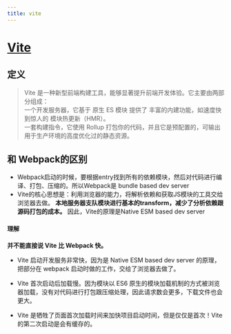 ```yaml
---
title: vite
---
```


# [Vite](https://cn.vitejs.dev/)

## 定义

> Vite 是一种新型前端构建工具，能够显著提升前端开发体验。它主要由两部分组成：<br>一个开发服务器，它基于 原生 ES 模块 提供了 丰富的内建功能，如速度快到惊人的 模块热更新（HMR）。<br>一套构建指令，它使用 Rollup 打包你的代码，并且它是预配置的，可输出用于生产环境的高度优化过的静态资源。

## 和 Webpack的区别

- Webpack启动的时候，要根据entry找到所有的依赖模块，然后对代码进行编译、打包、压缩的。所以Webpack是 bundle based dev server
- Vite的核心思想是：利用浏览器的能力，将解析依赖和获取JS模块的工具交给浏览器去做。 **本地服务器支队模块进行基本的transform，减少了分析依赖跟源码打包的成本。** 因此，Vite的原理是Native ESM based dev server

#### 理解

**并不能直接说 Vite 比 Webpack 快。**

- Vite 启动开发服务非常快，因为是 Native ESM based dev server 的原理，把部分在 webpack 启动时做的工作，交给了浏览器去做了。

- Vite 首次启动后加载慢。因为模块以 ES6 原生的模块加载机制的方式被浏览器加载，没有对代码进行打包跟压缩处理，因此请求数会更多，下载文件也会更大。

- Vite 是牺牲了页面首次加载时间来加快项目启动时间，但是仅仅是首次！Vite的第二次启动是会有缓存的。
